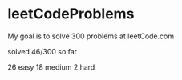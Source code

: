 # leetCodeProblems
My goal is to solve 300 problems at leetCode.com

solved 46/300 so far

26 easy
18 medium
2 hard
